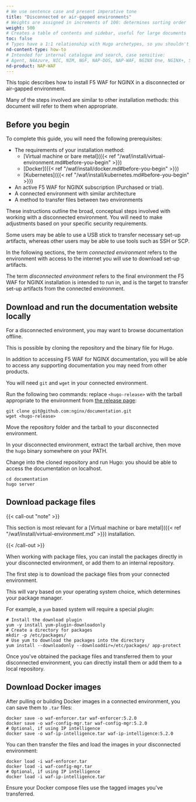 ```yaml
---
# We use sentence case and present imperative tone
title: "Disconnected or air-gapped environments"
# Weights are assigned in increments of 100: determines sorting order
weight: 500
# Creates a table of contents and sidebar, useful for large documents
toc: false
# Types have a 1:1 relationship with Hugo archetypes, so you shouldn't need to change this
nd-content-type: how-to
# Intended for internal catalogue and search, case sensitive:
# Agent, N4Azure, NIC, NIM, NGF, NAP-DOS, NAP-WAF, NGINX One, NGINX+, Solutions, Unit
nd-product: NAP-WAF
---
```


This topic describes how to install F5 WAF for NGINX in a disconnected or air-gapped environment.

Many of the steps involved are similar to other installation methods: this document will refer to them when appropriate.

## Before you begin

To complete this guide, you will need the following prerequisites:

- The requirements of your installation method:
    - [Virtual machine or bare metal]({{< ref "/waf/install/virtual-environment.md#before-you-begin" >}})
    - [Docker]({{< ref "/waf/install/docker.md#before-you-begin" >}})
    - [Kubernetes]({{< ref "/waf/install/kubernetes.md#before-you-begin" >}})
- An active F5 WAF for NGINX subscription (Purchased or trial).
- A connected environment with similar architecture
- A method to transfer files between two environments

These instructions outline the broad, conceptual steps involved with working with a disconnected environment. You will need to make adjustments based on your specific security requirements.

Some users may be able to use a USB stick to transfer necessary set-up artifacts, whereas other users may be able to use tools such as SSH or SCP.

In the following sections, the term _connected environment_ refers to the environment with access to the internet you will use to download set-up artifacts.

The term _disconnected environment_ refers to the final environment the F5 WAF for NGINX installation is intended to run in, and is the target to transfer set-up artifacts from the connected environment.

## Download and run the documentation website locally

For a disconnected environment, you may want to browse documentation offline.

This is possible by cloning the repository and the binary file for Hugo.

In addition to accessing F5 WAF for NGINX documentation, you will be able to access any supporting documentation you may need from other products.

You will need `git` and `wget` in your connected environment.

Run the following two commands: replace `<hugo-release>` with the tarball appropriate to the environment from [the release page](https://github.com/gohugoio/hugo/releases/tag/v0.147.8):


```shell
git clone git@github.com:nginx/documentation.git
wget <hugo-release>
```

Move the repository folder and the tarball to your disconnected environment.

In your disconnected environment, extract the tarball archive, then move the `hugo` binary somewhere on your PATH.

Change into the cloned repository and run Hugo: you should be able to access the documentation on localhost.

```shell
cd documentation
hugo server
```

## Download package files

{{< call-out "note" >}}

This section is most relevant for a [Virtual machine or bare metal]({{< ref "/waf/install/virtual-environment.md" >}}) installation.

{{< /call-out >}}

When working with package files, you can install the packages directly in your disconnected environment, or add them to an internal repository.

The first step is to download the package files from your connected environment.

This will vary based on your operating system choice, which determines your package manager.

For example, a `yum` based system will require a special plugin:

```shell
# Install the download plugin
yum -y install yum-plugin-downloadonly
# Create a directory for packages
mkdir -p /etc/packages/
# Use yum to download the packages into the directory
yum install --downloadonly --downloaddir=/etc/packages/ app-protect
```

Once you've obtained the package files and transferred them to your disconnected environment, you can directly install them or add them to a local repository.

## Download Docker images

After pulling or building Docker images in a connected environment, you can save them to `.tar` files:

```shell
docker save -o waf-enforcer.tar waf-enforcer:5.2.0
docker save -o waf-config-mgr.tar waf-config-mgr:5.2.0
# Optional, if using IP intelligence
docker save -o waf-ip-intelligence.tar waf-ip-intelligence:5.2.0
```

You can then transfer the files and load the images in your disconnected environment:

```shell
docker load -i waf-enforcer.tar
docker load -i waf-config-mgr.tar
# Optional, if using IP intelligence
docker load -i waf-ip-intelligence.tar
```

Ensure your Docker compose files use the tagged images you've transferred.


